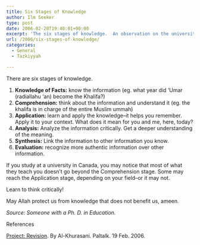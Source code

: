 ```yaml
---
title: Six Stages of Knowledge
author: Ilm Seeker
type: post
date: 2006-02-20T19:40:01+00:00
excerpt: 'The six stages of knowledge.  An observation on the university system in Canada.  Learn to think critically!'
url: /2006/six-stages-of-knowledge/
categories:
  - General
  - Tazkiyyah

---
```

There are six stages of knowledge.

  1. **Knowledge of Facts:** know the information (eg. what year did &#8216;Umar (radiallahu &#8216;an) become the Khalifa?)
  2. **Comprehension:** think about the information and understand it (eg. the khalifa is in charge of the entire Muslim ummah)
  3. **Application:** learn and apply the knowledge&#8211;it helps you remember. Apply it to your context. What does it mean for you and me, here, today?
  4. **Analysis:** Analyze the information critically. Get a deeper understanding of the meaning.
  5. **Synthesis:** Link the information to other information you know.
  6. **Evaluation:** recognize more authentic information over other information.

If you study at a university in Canada, you may notice that most of what they teach you doesn&#8217;t go beyond the Comprehension stage. Some may reach the Application stage, depending on your field&#8211;or it may not.

<p class="gem">
  Learn to think critically!
</p>

May Allah protect us from knowledge that does not benefit us, ameen.

_Source: Someone with a Ph. D. in Education._ 

<div id="referencesTitle">
  References
</div>

<p class="reference">
  <a href="http://hosna.almaghrib.org/projects.html">Project: Revision</a>. By Al-Khurasani. Paltalk. 19 Feb. 2006.
</p>